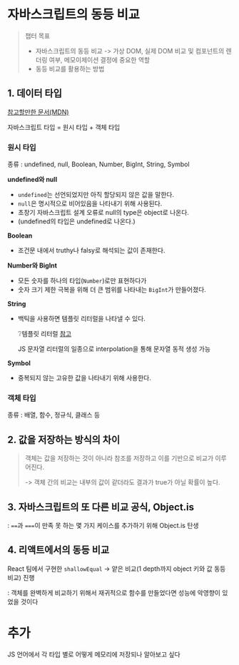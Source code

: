 # 자바스크립트의 동등 비교

> 챕터 목표
>
> - 자바스크립트의 동등 비교 -> 가상 DOM, 실제 DOM 비교 및 컴포넌트의 렌더링 여부, 메모이제이션 결정에 중요한 역할
> - 동등 비교를 활용하는 방법

## 1. 데이터 타입

[참고할만한 문서(MDN)](https://developer.mozilla.org/ko/docs/Web/JavaScript/Data_structures)

자바스크립트 타입 = 원시 타입 + 객체 타입

### 원시 타입

종류 : undefined, null, Boolean, Number, BigInt, String, Symbol

**undefined와 null**

- `undefined`는 선언되었지만 아직 할당되지 않은 값을 말한다.
- `null`은 명시적으로 비어있음을 나타내기 위해 사용된다.
- 초창기 자바스크립트 설계 오류로 null의 type은 object로 나온다.
- (undefined의 타입은 undefined로 나온다.)

**Boolean**

- 조건문 내에서 truthy나 falsy로 해석되는 값이 존재한다.

**Number와 BigInt**

- 모든 숫자를 하나의 타입(`Number`)로만 표현하다가
- 숫자 크기 제한 극복을 위해 더 큰 범위를 나타내는 `BigInt`가 만들어졌다.

**String**

- 백틱을 사용하면 템플릿 리터럴을 나타낼 수 있다.

     ❔템플릿 리터럴
     [참고](https://helloworldjavascript.net/pages/140-string.html)

     JS 문자열 리터럴의 일종으로 interpolation을 통해 문자열 동적 생성 가능

**Symbol**

- 중복되지 않는 고유한 값을 나타내기 위해 사용한다.

### 객체 타입

종류 : 배열, 함수, 정규식, 클래스 등

## 2. 값을 저장하는 방식의 차이

> 객체는 값을 저장하는 것이 아니라 참조를 저장하고 이를 기반으로 비교가 이루어진다.
>
> -> 객체 간의 비교는 내부의 값이 같더라도 결과가 true가 아닐 확률이 높다.

## 3. 자바스크립트의 또 다른 비교 공식, Object.is

: `==`과 `===`이 만족 못 하는 몇 가지 케이스를 추가하기 위해 Object.is 탄생

## 4. 리액트에서의 동등 비교

React 팀에서 구현한 `shallowEqual` -> 얕은 비교(1 depth까지 object 키와 값 동등 비교) 진행

: 객체를 완벽하게 비교하기 위해서 재귀적으로 함수를 만들었다면 성능에 악영향이 있었을 것이다

# 추가

JS 언어에서 각 타입 별로 어떻게 메모리에 저장되나 알아보고 싶다

